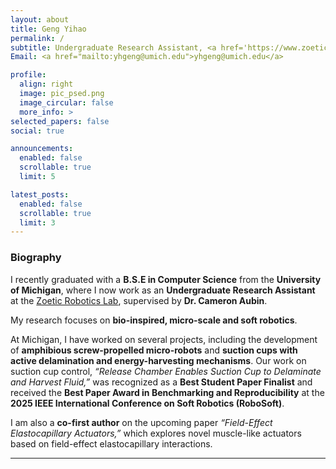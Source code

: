 ```yaml
---
layout: about
title: Geng Yihao
permalink: /
subtitle: Undergraduate Research Assistant, <a href='https://www.zoeticrobotics.com/'>Zoetic Robotics Lab</a> · <a href='https://umich.edu/'>University of Michigan</a>  
Email: <a href="mailto:yhgeng@umich.edu">yhgeng@umich.edu</a>

profile:
  align: right
  image: pic_psed.png
  image_circular: false
  more_info: >
selected_papers: false
social: true

announcements:
  enabled: false
  scrollable: true
  limit: 5

latest_posts:
  enabled: false
  scrollable: true
  limit: 3
---
```


### Biography

I recently graduated with a **B.S.E in Computer Science** from the **University of Michigan**, where I now work as an **Undergraduate Research Assistant** at the [Zoetic Robotics Lab](https://www.zoeticrobotics.com/), supervised by **Dr. Cameron Aubin**. 

My research focuses on **bio-inspired, micro-scale and soft robotics**. 

At Michigan, I have worked on several projects, including the development of **amphibious screw-propelled micro-robots** and **suction cups with active delamination and energy-harvesting mechanisms**. Our work on suction cup control, *“Release Chamber Enables Suction Cup to Delaminate and Harvest Fluid,”* was recognized as a **Best Student Paper Finalist** and received the **Best Paper Award in Benchmarking and Reproducibility** at the **2025 IEEE International Conference on Soft Robotics (RoboSoft)**.

I am also a **co-first author** on the upcoming paper *“Field-Effect Elastocapillary Actuators,”* which explores novel muscle-like actuators based on field-effect elastocapillary interactions.


---
